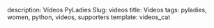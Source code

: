 description: Vídeos PyLadies
Slug: videos
title: Vídeos
tags: pyladies, women, python, videos, supporters
template: videos_cat
